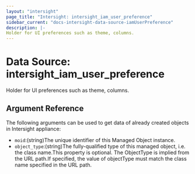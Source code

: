 ```yaml
---
layout: "intersight"
page_title: "Intersight: intersight_iam_user_preference"
sidebar_current: "docs-intersight-data-source-iamUserPreference"
description: |-
Holder for UI preferences such as theme, columns.
---
```


# Data Source: intersight_iam_user_preference
Holder for UI preferences such as theme, columns.
## Argument Reference
The following arguments can be used to get data of already created objects in Intersight appliance:
* `moid`:(string)The unique identifier of this Managed Object instance.
* `object_type`:(string)The fully-qualified type of this managed object, i.e. the class name.This property is optional. The ObjectType is implied from the URL path.If specified, the value of objectType must match the class name specified in the URL path.
